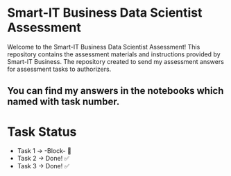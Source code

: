 # Smart-IT Business Data Scientist Assessment

Welcome to the Smart-IT Business Data Scientist Assessment! This repository contains the assessment materials and instructions provided by Smart-IT Business. The repository created to send my assessment answers for assessment tasks to authorizers.

##  You can find my answers in the notebooks which named with task number.

# Task Status
- Task 1 -> -Block- 🚫
- Task 2 -> Done! ✅
- Task 3 -> Done! ✅
